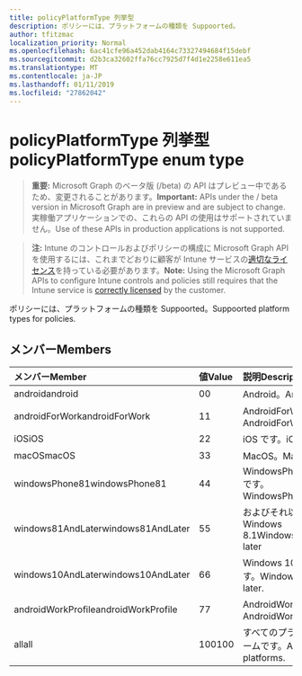 ```yaml
---
title: policyPlatformType 列挙型
description: ポリシーには、プラットフォームの種類を Suppoorted。
author: tfitzmac
localization_priority: Normal
ms.openlocfilehash: 6ac41cfe96a452dab4164c73327494684f15debf
ms.sourcegitcommit: d2b3ca32602ffa76cc7925d7f4d1e2258e611ea5
ms.translationtype: MT
ms.contentlocale: ja-JP
ms.lasthandoff: 01/11/2019
ms.locfileid: "27862042"
---
```

# <a name="policyplatformtype-enum-type"></a><span data-ttu-id="18ae5-103">policyPlatformType 列挙型</span><span class="sxs-lookup"><span data-stu-id="18ae5-103">policyPlatformType enum type</span></span>

> <span data-ttu-id="18ae5-104">**重要:** Microsoft Graph のベータ版 (/beta) の API はプレビュー中であるため、変更されることがあります。</span><span class="sxs-lookup"><span data-stu-id="18ae5-104">**Important:** APIs under the / beta version in Microsoft Graph are in preview and are subject to change.</span></span> <span data-ttu-id="18ae5-105">実稼働アプリケーションでの、これらの API の使用はサポートされていません。</span><span class="sxs-lookup"><span data-stu-id="18ae5-105">Use of these APIs in production applications is not supported.</span></span>

> <span data-ttu-id="18ae5-106">**注:** Intune のコントロールおよびポリシーの構成に Microsoft Graph API を使用するには、これまでどおりに顧客が Intune サービスの[適切なライセンス](https://go.microsoft.com/fwlink/?linkid=839381)を持っている必要があります。</span><span class="sxs-lookup"><span data-stu-id="18ae5-106">**Note:** Using the Microsoft Graph APIs to configure Intune controls and policies still requires that the Intune service is [correctly licensed](https://go.microsoft.com/fwlink/?linkid=839381) by the customer.</span></span>

<span data-ttu-id="18ae5-107">ポリシーには、プラットフォームの種類を Suppoorted。</span><span class="sxs-lookup"><span data-stu-id="18ae5-107">Suppoorted platform types for policies.</span></span>
## <a name="members"></a><span data-ttu-id="18ae5-108">メンバー</span><span class="sxs-lookup"><span data-stu-id="18ae5-108">Members</span></span>
|<span data-ttu-id="18ae5-109">メンバー</span><span class="sxs-lookup"><span data-stu-id="18ae5-109">Member</span></span>|<span data-ttu-id="18ae5-110">値</span><span class="sxs-lookup"><span data-stu-id="18ae5-110">Value</span></span>|<span data-ttu-id="18ae5-111">説明</span><span class="sxs-lookup"><span data-stu-id="18ae5-111">Description</span></span>|
|:---|:---|:---|
|<span data-ttu-id="18ae5-112">android</span><span class="sxs-lookup"><span data-stu-id="18ae5-112">android</span></span>|<span data-ttu-id="18ae5-113">0</span><span class="sxs-lookup"><span data-stu-id="18ae5-113">0</span></span>|<span data-ttu-id="18ae5-114">Android。</span><span class="sxs-lookup"><span data-stu-id="18ae5-114">Android.</span></span>|
|<span data-ttu-id="18ae5-115">androidForWork</span><span class="sxs-lookup"><span data-stu-id="18ae5-115">androidForWork</span></span>|<span data-ttu-id="18ae5-116">1</span><span class="sxs-lookup"><span data-stu-id="18ae5-116">1</span></span>|<span data-ttu-id="18ae5-117">AndroidForWork。</span><span class="sxs-lookup"><span data-stu-id="18ae5-117">AndroidForWork.</span></span>|
|<span data-ttu-id="18ae5-118">iOS</span><span class="sxs-lookup"><span data-stu-id="18ae5-118">iOS</span></span>|<span data-ttu-id="18ae5-119">2</span><span class="sxs-lookup"><span data-stu-id="18ae5-119">2</span></span>|<span data-ttu-id="18ae5-120">iOS です。</span><span class="sxs-lookup"><span data-stu-id="18ae5-120">iOS.</span></span>|
|<span data-ttu-id="18ae5-121">macOS</span><span class="sxs-lookup"><span data-stu-id="18ae5-121">macOS</span></span>|<span data-ttu-id="18ae5-122">3</span><span class="sxs-lookup"><span data-stu-id="18ae5-122">3</span></span>|<span data-ttu-id="18ae5-123">MacOS。</span><span class="sxs-lookup"><span data-stu-id="18ae5-123">MacOS.</span></span>|
|<span data-ttu-id="18ae5-124">windowsPhone81</span><span class="sxs-lookup"><span data-stu-id="18ae5-124">windowsPhone81</span></span>|<span data-ttu-id="18ae5-125">4</span><span class="sxs-lookup"><span data-stu-id="18ae5-125">4</span></span>|<span data-ttu-id="18ae5-126">WindowsPhone 8.1 です。</span><span class="sxs-lookup"><span data-stu-id="18ae5-126">WindowsPhone 8.1.</span></span>|
|<span data-ttu-id="18ae5-127">windows81AndLater</span><span class="sxs-lookup"><span data-stu-id="18ae5-127">windows81AndLater</span></span>|<span data-ttu-id="18ae5-128">5</span><span class="sxs-lookup"><span data-stu-id="18ae5-128">5</span></span>|<span data-ttu-id="18ae5-129">およびそれ以降の Windows 8.1</span><span class="sxs-lookup"><span data-stu-id="18ae5-129">Windows 8.1 and later</span></span>|
|<span data-ttu-id="18ae5-130">windows10AndLater</span><span class="sxs-lookup"><span data-stu-id="18ae5-130">windows10AndLater</span></span>|<span data-ttu-id="18ae5-131">6</span><span class="sxs-lookup"><span data-stu-id="18ae5-131">6</span></span>|<span data-ttu-id="18ae5-132">Windows 10 以降です。</span><span class="sxs-lookup"><span data-stu-id="18ae5-132">Windows 10 and later.</span></span>|
|<span data-ttu-id="18ae5-133">androidWorkProfile</span><span class="sxs-lookup"><span data-stu-id="18ae5-133">androidWorkProfile</span></span>|<span data-ttu-id="18ae5-134">7</span><span class="sxs-lookup"><span data-stu-id="18ae5-134">7</span></span>|<span data-ttu-id="18ae5-135">AndroidWorkProfile。</span><span class="sxs-lookup"><span data-stu-id="18ae5-135">AndroidWorkProfile.</span></span>|
|<span data-ttu-id="18ae5-136">all</span><span class="sxs-lookup"><span data-stu-id="18ae5-136">all</span></span>|<span data-ttu-id="18ae5-137">100</span><span class="sxs-lookup"><span data-stu-id="18ae5-137">100</span></span>|<span data-ttu-id="18ae5-138">すべてのプラットフォームです。</span><span class="sxs-lookup"><span data-stu-id="18ae5-138">All platforms.</span></span>|





